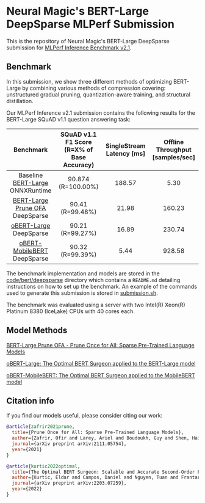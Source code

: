 # Neural Magic's BERT-Large DeepSparse MLPerf Submission

This is the repository of Neural Magic's BERT-Large DeepSparse submission for [MLPerf Inference Benchmark v2.1](https://www.mlperf.org/inference-overview/).

## Benchmark

In this submission, we show three different methods of optimizing BERT-Large by combining various methods of compression covering: unstructured gradual pruning, quantization-aware training, and structural distillation. 

Our MLPerf Inference v2.1 submission contains the following results for the BERT-Large SQuAD v1.1 question answering task:

| Benchmark      | SQuAD v1.1 F1 Score (R=X% of Base Accuracy) | SingleStream Latency [ms]  |  Offline Throughput [samples/sec]  |
|:----------------:|:------:|:-------:|:--------:|
| Baseline [BERT-Large](https://zenodo.org/record/3733910) ONNXRuntime | 90.874 (R=100.00%)	| 188.57	| 5.30  |
| [BERT-Large Prune OFA](prune-ofa_large.md) DeepSparse  | 90.41 (R=99.48%)	| 21.98 | 160.23 |
| [oBERT-Large](obert_large.md) DeepSparse  | 90.21 (R=99.27%)	| 16.89 | 230.74  |
| [oBERT-MobileBERT](obert_mobilebert.md) DeepSparse  | 90.32 (R=99.39%)	| 5.44 | 928.58  |

The benchmark implementation and models are stored in the [code/bert/deepsparse](code/bert/deepsparse) directory which contains a `README.md` detailing instructions on how to set up the benchmark. An example of the commands used to generate this submission is stored in [submission.sh](submission.sh).

The benchmark was evaluated using a server with two Intel(R) Xeon(R) Platinum 8380 (IceLake) CPUs with 40 cores each.

## Model Methods

[BERT-Large Prune OFA - Prune Once for All: Sparse Pre-Trained Language Models](prune-ofa_large.md)

[oBERT-Large: The Optimal BERT Surgeon applied to the BERT-Large model](obert_large.md)

[oBERT-MobileBERT: The Optimal BERT Surgeon applied to the MobileBERT model](obert_mobilebert.md)

## Citation info
If you find our models useful, please consider citing our work:
```bibtex
@article{zafrir2021prune,
  title={Prune Once for All: Sparse Pre-Trained Language Models},
  author={Zafrir, Ofir and Larey, Ariel and Boudoukh, Guy and Shen, Haihao and Wasserblat, Moshe},
  journal={arXiv preprint arXiv:2111.05754},
  year={2021}
}
```

```bibtex
@article{kurtic2022optimal,
  title={The Optimal BERT Surgeon: Scalable and Accurate Second-Order Pruning for Large Language Models},
  author={Kurtic, Eldar and Campos, Daniel and Nguyen, Tuan and Frantar, Elias and Kurtz, Mark and Fineran, Benjamin and Goin, Michael and Alistarh, Dan},
  journal={arXiv preprint arXiv:2203.07259},
  year={2022}
}
```
